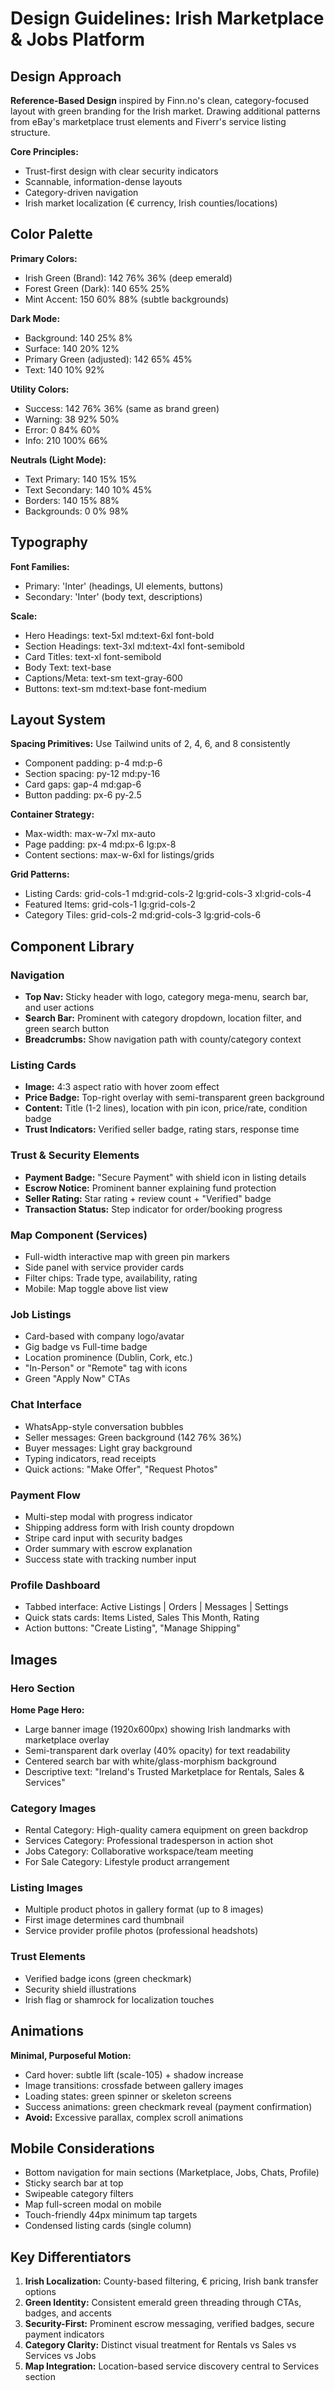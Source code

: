 # Design Guidelines: Irish Marketplace & Jobs Platform

## Design Approach
**Reference-Based Design** inspired by Finn.no's clean, category-focused layout with green branding for the Irish market. Drawing additional patterns from eBay's marketplace trust elements and Fiverr's service listing structure.

**Core Principles:**
- Trust-first design with clear security indicators
- Scannable, information-dense layouts
- Category-driven navigation
- Irish market localization (€ currency, Irish counties/locations)

## Color Palette

**Primary Colors:**
- Irish Green (Brand): 142 76% 36% (deep emerald)
- Forest Green (Dark): 140 65% 25%
- Mint Accent: 150 60% 88% (subtle backgrounds)

**Dark Mode:**
- Background: 140 25% 8%
- Surface: 140 20% 12%
- Primary Green (adjusted): 142 65% 45%
- Text: 140 10% 92%

**Utility Colors:**
- Success: 142 76% 36% (same as brand green)
- Warning: 38 92% 50%
- Error: 0 84% 60%
- Info: 210 100% 66%

**Neutrals (Light Mode):**
- Text Primary: 140 15% 15%
- Text Secondary: 140 10% 45%
- Borders: 140 15% 88%
- Backgrounds: 0 0% 98%

## Typography

**Font Families:**
- Primary: 'Inter' (headings, UI elements, buttons)
- Secondary: 'Inter' (body text, descriptions)

**Scale:**
- Hero Headings: text-5xl md:text-6xl font-bold
- Section Headings: text-3xl md:text-4xl font-semibold
- Card Titles: text-xl font-semibold
- Body Text: text-base
- Captions/Meta: text-sm text-gray-600
- Buttons: text-sm md:text-base font-medium

## Layout System

**Spacing Primitives:** Use Tailwind units of 2, 4, 6, and 8 consistently
- Component padding: p-4 md:p-6
- Section spacing: py-12 md:py-16
- Card gaps: gap-4 md:gap-6
- Button padding: px-6 py-2.5

**Container Strategy:**
- Max-width: max-w-7xl mx-auto
- Page padding: px-4 md:px-6 lg:px-8
- Content sections: max-w-6xl for listings/grids

**Grid Patterns:**
- Listing Cards: grid-cols-1 md:grid-cols-2 lg:grid-cols-3 xl:grid-cols-4
- Featured Items: grid-cols-1 lg:grid-cols-2
- Category Tiles: grid-cols-2 md:grid-cols-3 lg:grid-cols-6

## Component Library

### Navigation
- **Top Nav:** Sticky header with logo, category mega-menu, search bar, and user actions
- **Search Bar:** Prominent with category dropdown, location filter, and green search button
- **Breadcrumbs:** Show navigation path with county/category context

### Listing Cards
- **Image:** 4:3 aspect ratio with hover zoom effect
- **Price Badge:** Top-right overlay with semi-transparent green background
- **Content:** Title (1-2 lines), location with pin icon, price/rate, condition badge
- **Trust Indicators:** Verified seller badge, rating stars, response time

### Trust & Security Elements
- **Payment Badge:** "Secure Payment" with shield icon in listing details
- **Escrow Notice:** Prominent banner explaining fund protection
- **Seller Rating:** Star rating + review count + "Verified" badge
- **Transaction Status:** Step indicator for order/booking progress

### Map Component (Services)
- Full-width interactive map with green pin markers
- Side panel with service provider cards
- Filter chips: Trade type, availability, rating
- Mobile: Map toggle above list view

### Job Listings
- Card-based with company logo/avatar
- Gig badge vs Full-time badge
- Location prominence (Dublin, Cork, etc.)
- "In-Person" or "Remote" tag with icons
- Green "Apply Now" CTAs

### Chat Interface
- WhatsApp-style conversation bubbles
- Seller messages: Green background (142 76% 36%)
- Buyer messages: Light gray background
- Typing indicators, read receipts
- Quick actions: "Make Offer", "Request Photos"

### Payment Flow
- Multi-step modal with progress indicator
- Shipping address form with Irish county dropdown
- Stripe card input with security badges
- Order summary with escrow explanation
- Success state with tracking number input

### Profile Dashboard
- Tabbed interface: Active Listings | Orders | Messages | Settings
- Quick stats cards: Items Listed, Sales This Month, Rating
- Action buttons: "Create Listing", "Manage Shipping"

## Images

### Hero Section
**Home Page Hero:**
- Large banner image (1920x600px) showing Irish landmarks with marketplace overlay
- Semi-transparent dark overlay (40% opacity) for text readability
- Centered search bar with white/glass-morphism background
- Descriptive text: "Ireland's Trusted Marketplace for Rentals, Sales & Services"

### Category Images
- Rental Category: High-quality camera equipment on green backdrop
- Services Category: Professional tradesperson in action shot
- Jobs Category: Collaborative workspace/team meeting
- For Sale Category: Lifestyle product arrangement

### Listing Images
- Multiple product photos in gallery format (up to 8 images)
- First image determines card thumbnail
- Service provider profile photos (professional headshots)

### Trust Elements
- Verified badge icons (green checkmark)
- Security shield illustrations
- Irish flag or shamrock for localization touches

## Animations

**Minimal, Purposeful Motion:**
- Card hover: subtle lift (scale-105) + shadow increase
- Image transitions: crossfade between gallery images
- Loading states: green spinner or skeleton screens
- Success animations: green checkmark reveal (payment confirmation)
- **Avoid:** Excessive parallax, complex scroll animations

## Mobile Considerations

- Bottom navigation for main sections (Marketplace, Jobs, Chats, Profile)
- Sticky search bar at top
- Swipeable category filters
- Map full-screen modal on mobile
- Touch-friendly 44px minimum tap targets
- Condensed listing cards (single column)

## Key Differentiators

1. **Irish Localization:** County-based filtering, € pricing, Irish bank transfer options
2. **Green Identity:** Consistent emerald green threading through CTAs, badges, and accents
3. **Security-First:** Prominent escrow messaging, verified badges, secure payment indicators
4. **Category Clarity:** Distinct visual treatment for Rentals vs Sales vs Services vs Jobs
5. **Map Integration:** Location-based service discovery central to Services section